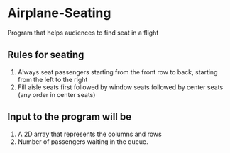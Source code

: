 # Airplane-Seating
Program that helps audiences to find seat in a flight

## Rules for seating
1. Always seat passengers starting from the front row to back, starting from the left to
the right
2. Fill aisle seats first followed by window seats followed by center seats (any order in
center seats)

## Input to the program will be
1. A 2D array that represents the columns and rows
2. Number of passengers waiting in the queue.
